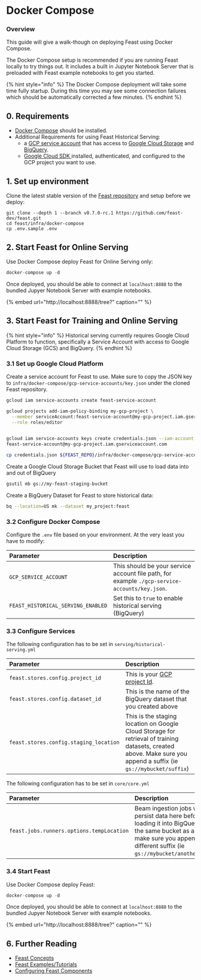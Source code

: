 # Docker Compose

### Overview

This guide will give a walk-though on deploying Feast using Docker Compose. 

The Docker Compose setup is recommended if you are running Feast locally to try things out. It includes a built in Jupyter Notebook Server that is preloaded with Feast example notebooks to get you started. 

{% hint style="info" %}
The Docker Compose deployment will take some time fully startup. During this time you may see some connection failures which should be automatically corrected a few minutes.
{% endhint %}

## 0. Requirements

* [Docker Compose](https://docs.docker.com/compose/install/) should be installed.
* Additional Requirements for using Feast Historical Serving:
  * a [GCP service account](https://cloud.google.com/iam/docs/creating-managing-service-account-keys) that has access to [Google Cloud Storage](https://cloud.google.com/storage) and [BigQuery](https://cloud.google.com/bigquery).
  * [Google Cloud SDK ](https://cloud.google.com/sdk/install)installed, authenticated, and configured to the GCP project you want to use.

## 1. Set up environment

Clone the latest stable version of the [Feast repository](https://github.com/gojek/feast/) and setup before we deploy:

```text
git clone --depth 1 --branch v0.7.0-rc.1 https://github.com/feast-dev/feast.git
cd feast/infra/docker-compose
cp .env.sample .env
```

## 2. Start Feast for Online Serving

Use Docker Compose deploy Feast for Online Serving only:

```javascript
docker-compose up -d
```

Once deployed, you should be able to connect at `localhost:8888` to the bundled Jupyer Notebook Server with example notebooks.

{% embed url="http://localhost:8888/tree?" caption="" %}

## 3. Start Feast for Training and Online Serving

{% hint style="info" %}
Historical serving currently requires Google Cloud Platform to function, specifically a Service Account with access to Google Cloud Storage \(GCS\) and BigQuery. 
{% endhint %}

### 3.1 Set up Google Cloud Platform

Create a service account for Feast to use. Make sure to copy the JSON key to `infra/docker-compose/gcp-service-accounts/key.json` under the cloned Feast repository. 

```bash
gcloud iam service-accounts create feast-service-account

gcloud projects add-iam-policy-binding my-gcp-project \
  --member serviceAccount:feast-service-account@my-gcp-project.iam.gserviceaccount.com \
  --role roles/editor
  

gcloud iam service-accounts keys create credentials.json --iam-account \
feast-service-account@my-gcp-project.iam.gserviceaccount.com

cp credentials.json ${FEAST_REPO}/infra/docker-compose/gcp-service-accounts/key.json
```

Create a Google Cloud Storage Bucket that Feast will use to load data into and out of BigQuery

```bash
gsutil mb gs://my-feast-staging-bucket
```

Create a BigQuery Dataset for Feast to store historical data:

```bash
bq --location=US mk --dataset my_project:feast
```

### 3.2 Configure Docker Compose

Configure the `.env` file based on your environment. At the very least you have to modify:

| Parameter | Description |
| :--- | :--- |
| `GCP_SERVICE_ACCOUNT` | This should be your service account file path, for example `./gcp-service-accounts/key.json`. |
| `FEAST_HISTORICAL_SERVING_ENABLED` | Set this to `true` to enable historical serving \(BigQuery\) |

### 3.3 Configure Services

The following configuration has to be set in `serving/historical-serving.yml`

| Parameter | Description |
| :--- | :--- |
| `feast.stores.config.project_id` | This is your [GCP project Id](https://cloud.google.com/resource-manager/docs/creating-managing-projects). |
| `feast.stores.config.dataset_id` | This is the name of the BigQuery dataset that you created above |
| `feast.stores.config.staging_location` | This is the staging location on Google Cloud Storage for retrieval of training datasets, created above. Make sure you append a suffix \(ie `gs://mybucket/suffix`\) |

The following configuration has to be set in `core/core.yml`

| Parameter | Description |
| :--- | :--- |
| `feast.jobs.runners.options.tempLocation` | Beam ingestion jobs will persist data here before loading it into BigQuery. Use the same bucket as above and make sure you append a different suffix \(ie `gs://mybucket/anothersuffix`\). |

### 3.4 Start Feast

Use Docker Compose deploy Feast:

```javascript
docker-compose up -d
```

Once deployed, you should be able to connect at `localhost:8888` to the bundled Jupyer Notebook Server with example notebooks.

{% embed url="http://localhost:8888/tree?" caption="" %}

## 6. Further Reading

* [Feast Concepts](../../user-guide/overview.md)
* [Feast Examples/Tutorials](https://github.com/feast-dev/feast/tree/master/examples)
* [Configuring Feast Components](../../reference/configuration-reference.md)

